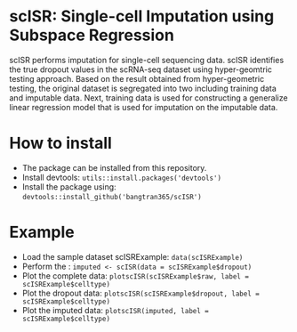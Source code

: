 # scISR: Single-cell Imputation using Subspace Regression
scISR performs imputation for single-cell sequencing data. scISR identifies the true dropout values in the scRNA-seq dataset using hyper-geomtric testing approach. Based on the result obtained from hyper-geometric testing, the original dataset is segregated into two including training data and imputable data. Next, training data is used for constructing a generalize linear regression model that is used for imputation on the imputable data.  
# How to install  
- The package can be installed from this repository.  
- Install devtools: `utils::install.packages('devtools')`  
- Install the package using: `devtools::install_github('bangtran365/scISR')`  
# Example   
- Load the sample dataset scISRExample: `data(scISRExample)`  
- Perform the : `imputed <- scISR(data = scISRExample$dropout)`  
- Plot the complete data: `plotscISR(scISRExample$raw, label = scISRExample$celltype)`  
- Plot the dropout data: `plotscISR(scISRExample$dropout, label = scISRExample$celltype)`  
- Plot the imputed data: `plotscISR(imputed, label = scISRExample$celltype)`  
